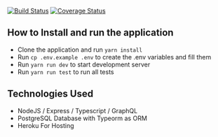 [![Build Status](https://travis-ci.com/aiyeola/graphql-api-victor.svg?branch=main)](https://travis-ci.com/aiyeola/graphql-api-victor)
[![Coverage Status](https://coveralls.io/repos/github/aiyeola/graphql-api-victor/badge.svg?branch=main)](https://coveralls.io/github/aiyeola/graphql-api-victor?branch=main)

## How to Install and run the application

- Clone the application and run `yarn install`
- Run `cp .env.example .env` to create the .env variables and fill them
- Run `yarn run dev` to start development server
- Run `yarn run test` to run all tests


## Technologies Used

- NodeJS / Express / Typescript / GraphQL
- PostgreSQL Database with Typeorm as ORM
- Heroku For Hosting
